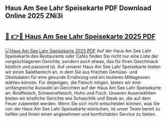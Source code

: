 ## Haus Am See Lahr Speisekarte PDF Download Online 2025 ZNi3i

# <h2><a href="http://gcdtckg.nevu.top/?p=Haus+Am+See+Lahr+Speisekarte">🔗 👉🔴 Haus Am See Lahr Speisekarte 2025 PDF</a></h2>

[![Haus Am See Lahr Speisekarte 2025 PDF](https://i.imgur.com/dBaPXMq.png)](http://gcdtckg.nevu.top/?p=Haus+Am+See+Lahr+Speisekarte)
Auf der Haus Am See Lahr Speisekarte des Restaurants oder Cafés finden Sie nicht nur eine Liste der vorgeschlagenen Gerichte, sondern auch etwas, das für Ihren Geschmack köstlich und passend ist. Auf unserer Haus Am See Lahr Speisekarte bieten wir einen Salatbereich an, in dem Sie aus frischen Gemüse- und Obstsalaten für eine gesunde Ernährung und ein leckeres Mittagessen wählen können. Für diejenigen, die Fleisch mögen, bieten wir eine umfangreiche Auswahl an Gerichten auf der Haus Am See Lahr Speisekarte an: Rindfleisch, Schweinefleisch, Huhn und Fisch. Unseren Auserwählten bieten wir köstliche Gerichte wie Schaschlik und Steak an, die auf dem Feuer zubereitet werden. Wenn Sie sich nicht entscheiden können, was Sie von der Haus Am See Lahr Speisekarte wünschen, ist unser Team bereit zu helfen und Ihnen einen angenehmen und komfortablen Service zu bieten.
